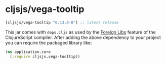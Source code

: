 # cljsjs/vega-tooltip

[](dependency)
```clojure
[cljsjs/vega-tooltip "0.13.0-0"] ;; latest release
```
[](/dependency)

This jar comes with `deps.cljs` as used by the [Foreign Libs][flibs] feature
of the ClojureScript compiler. After adding the above dependency to your project
you can require the packaged library like:

```clojure
(ns application.core
  (:require cljsjs.vega-tooltip))
```

[flibs]: https://clojurescript.org/reference/packaging-foreign-deps
